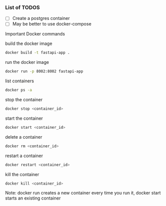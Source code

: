 ### List of TODOS

- [ ] Create a postgres container
- [ ] May be better to use docker-compose

Important Docker commands

build the docker image 
```bash
docker build -t fastapi-app .
```

run the docker image 
```bash
docker run -p 8002:8002 fastapi-app
```

list containers
```bash
docker ps -a 
```

stop the container
```bash
docker stop <container_id>
```

start the container
```bash
docker start <container_id>
```

delete a container
```bash
docker rm <container_id>
```

restart a container
```bash
docker restart <container_id>
```

kill the container
```bash
docker kill <container_id>
```

Note: docker run creates a new container every time you run it, docker start starts an existing container
